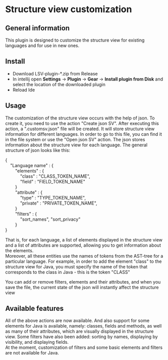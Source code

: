 # Structure view customization

## General information

This plugin is designed to customize the structure view for existing languages and for use in new ones.

## Install

* Download LSV-plugin-*.zip from Release
* In intellij open __Settings__ &rarr; __Plugin__ &rarr; __Gear__ &rarr; __Install plugin from Disk__ and 
select the location of the downloaded plugin
* Reload Ide

## Usage

The customization of the structure view occurs with the help of json. To create it, you need to use the action "Create json SV". 
After executing this action, a ".customsv.json" file will be created. It will store structure view information for different languages.
In order to go to this file, you can find it in the file system or use the "Open json SV" action.
The json stores information about the structure view for each language. The general structure of json looks like this:

{ \
&nbsp; &nbsp; "Language name" : { \
&nbsp; &nbsp; &nbsp; &nbsp; "elements" : { \
&nbsp; &nbsp; &nbsp; &nbsp; &nbsp; &nbsp; "class" : "CLASS_TOKEN_NAME", \
&nbsp; &nbsp; &nbsp; &nbsp; &nbsp; &nbsp; "field" : "FIELD_TOKEN_NAME" \
&nbsp; &nbsp; &nbsp; &nbsp; } \
&nbsp; &nbsp; &nbsp; &nbsp; "attribute" : { \
&nbsp; &nbsp; &nbsp; &nbsp; &nbsp; &nbsp; "type" : "TYPE_TOKEN_NAME", \
&nbsp; &nbsp; &nbsp; &nbsp; &nbsp; &nbsp; "private" : "PRIVATE_TOKEN_NAME", \
&nbsp; &nbsp; &nbsp; &nbsp; } \
&nbsp; &nbsp; &nbsp; &nbsp; "filters" : { \
&nbsp; &nbsp; &nbsp; &nbsp; &nbsp; &nbsp; "sort_names", "sort_privacy" \
&nbsp; &nbsp; &nbsp; &nbsp; } \
}

That is, for each language, a list of elements displayed in the structure view and a list of attributes are supported, 
allowing you to get information about the elements. \
Moreover, all these entities use the names of tokens from the AST-tree for a particular language. 
For example, in order to add the element "class" to the structure view for Java, 
you must specify the name of the token that corresponds to the class in Java - this is the token "CLASS"

You can add or remove filters, elements and their attributes, and when you save the file, 
the current state of the json will instantly affect the structure view

## Available features

All of the above actions are now available. And also support for some elements for Java is available, namely: classes, 
fields and methods, as well as many of their attributes, which are visually displayed in the structure view. 
Some filters have also been added: sorting by names, displaying by visibility, and displaying fields. \
At the moment, customization of filters and some basic elements and filters are not available for Java.
